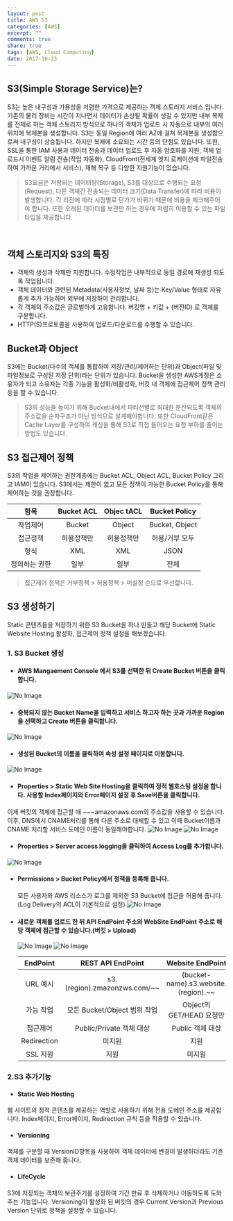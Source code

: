 ```yaml
---
layout: post
title: AWS S3
categories: [AWS]
excerpt: ""
comments: true
share: true
tags: [AWS, Cloud Computing]
date: 2017-10-23
---
```


## S3(Simple Storage Service)는?

S3는 높은 내구성과 가용성을 저렴한 가격으로 제공하는 객체 스토리지 서비스 입니다. 기존의 물리 장비는 시간이 지나면서 데이터가 손상될 확률이 생길 수 있지만 내부 복제를 전제로 하는 객체 스토리지 방식으로 하나의 객체가 업로드 시 자동으로 내부의 여러 위치에 복제본을 생성합니다. S3는 동일 Region에 여러 AZ에 걸쳐 복제본을 생성함으로써 내구성이 상승됩니다. 하지만 복제에 소요되는 시간 등의 단점도 있습니다.
또한, SSL을 통한 IAM 사용과 데이터 전송과 데이터 업로드 후 자동 암호화를 지원, 객체 업로드시 이벤트 알림 전송(작업 자동화), CloudFront(전세계 엣지 로케이션에 파일전송하여 가까운 거리에서 서비스), 재해 복구 등 다양한 지원기능이 있습니다.
> S3요금은 저장되는 데이터량(Storage), S3를 대상으로 수행되는 요청(Request), 다른 객체간 전송되는 데이터 크기(Data Transfer)에 따라 비용이 발생합니다. 각 리전에 따라 시점별로 단가가 바뀌기 때문에 비용을 체크해주어야 합니다.
또한 오래된 데이터를 보관만 하는 경우에 저렴히 이용할 수 있는 파일 타입을 제공합니다.
<br>

## 객체 스토리지와 S3의 특징

- 객체의 생성과 삭제만 지원합니다. 수정작업은 내부적으로 동일 경로에 재생성 되도록 작업됩니다.
- 객체 데이터와 관련된 Metadata(사용자정보, 날짜 등)는 Key/Value 형태로 자유롭게 추가 가능하며 외부에 저장하여 관리합니다.
- 각 객체의 주소값은 글로벌하게 고유합니다. 버킷명 + 키값 + (버전ID) 로 객체를 구분합니다.
- HTTP(S)프로토콜을 사용하여 업로드/다운로드를 수행할 수 있습니다.

## Bucket과 Object

S3에는 Bucket(다수의 객체를 통합하여 저장/관리/제어하는 단위)과 Object(파일 및 파일정보로 구성된 저장 단위)라는 단위가 있습니다. Bucket을 생성한 AWS계정은 소유자가 되고 소유자는 각종 기능을 활성화/비활성화, 버킷 내 객체에 접근제어 정책 관리 등을 할 수 있습니다.
> S3의 성능을 높이기 위해 Bucket내에서 파티션별로 최대한 분산되도록 객체의 주소값을 순차구조가 아닌 방식으로 설계해야합니다. 또한 CloudFront같은 Cache Layer를 구성하여 캐싱을 통해 S3로 직접 들어오는 요청 부하를 줄이는 방법도 있습니다.


## S3 접근제어 정책
S3의 작업을 제어하는 권한계층에는 Bucket ACL, Object ACL, Bucket Policy 그리고 IAM이 있습니다. S3에서는 제한이 없고 모든 정책이 가능한 Bucket Policy를 통해 제어하는 것을 권장합니다.

|      항목     | Bucket ACL | Objec tACL |  Bucket Policy |
|:-------------:|:----------:|:----------:|:--------------:|
|    작업제어   |   Bucket   |   Object   | Bucket, Object |
|    접근정책   | 허용정책만 | 허용정책만 | 허용/거부 모두 |
|      형식     |     XML    |     XML    |      JSON      |
| 정의하는 권한 |    일부    |    일부    |      전체      |

> 접근제어 정책은 거부정책 > 허용정책 > 미설정 순으로 우선합니다.


## S3 생성하기

Static 콘텐츠들을 저장하기 위한 S3 Bucket을 하나 만들고 해당 Bucket에 Static Website Hosting 활성화, 접근제어 정책 설정을 해보겠습니다.
<br>

### 1. S3 Bucket 생성

- #### AWS Mangaement Console 에서 S3를 선택한 뒤 Create Bucket 버튼을 클릭합니다.
![No Image](/assets/20171026/s3-1.PNG)

- #### 중복되지 않는 Bucket Name을 입력하고 서비스 하고자 하는 곳과 가까운 Region을 선택하고 Create 버튼을 클릭합니다.
![No Image](/assets/20171026/s3-2.PNG)

- #### 생성된 Bucket의 이름을 클릭하여 속성 설정 페이지로 이동합니다.
![No Image](/assets/20171026/s3-3.PNG)

- #### Properties > Static Web Site Hosting을 클릭하여 정적 웹호스팅 설정을 합니다. 사용할 Index페이지와 Error페이지 설정 후 Save버튼을 클릭합니다.
이제 버킷의 객체에 접근할 때 ~~~amazonaws.com의 주소값을 사용할 수 있습니다.
이후, DNS에서 CNAME처리를 통해 다른 주소로 대체할 수 있고 이때 Bucket이름과 CNAME 처리할 서비스 도메인 이름이 동일해야합니다.
![No Image](/assets/20171026/s3-4.PNG)
![No Image](/assets/20171026/s3-5.PNG)

- #### Properties > Server access logging을 클릭하여 Access Log를 추가합니다.
![No Image](/assets/20171026/s3-7.PNG)

- #### Permissions > Bucket Policy에서 정책을 등록해 줍니다.
  모든 사용자와 AWS 리소스가 로그를 제외한 S3 Bucket에 접근을 허용해 줍니다.
  (Log Delivery의 ACL이 기본적으로 설정)
  ![No Image](/assets/20171026/s3-6.PNG)

- #### 새로운 객체를 업로드 한 뒤 API EndPoint 주소와 WebSite EndPoint 주소로 해당 객체에 접근할 수 있습니다.(버킷 > Upload)
  ![No Image](/assets/20171026/s3-8.PNG)
  ![No Image](/assets/20171026/s3-9.PNG)

  |   EndPoint  |       REST API EndPoint      |           Website EndPoint           |
  |:-----------:|:----------------------------:|:------------------------------------:|
  |   URL 예시  | s3.(region).zmazonzws.com/~~ | (bucket-name).s3.website.(region).~~ |
  |  가능 작업  | 모든 Bucket/Object 범위 작업 |       Object의 GET/HEAD 요청만       |
  |   접근제어  |   Public/Private 객체 대상   |            Public 객체 대상          |
  | Redirection |            미지원            |                 지원                 |
  |   SSL 지원  |             지원             |                미지원                |


### 2.S3 추가기능

- #### Static Web Hosting
웹 사이트의 정적 콘텐츠를 제공하는 역할로 사용하기 위해 전용 도메인 주소를 제공합니다. Index페이지, Error페이지,  Redirection 규칙 등을 적용할 수 있습니다.

- #### Versioning
객체를 구분할 때 VersionID항목을 사용하여 객체 데이터에 변경이 발생하더라도 기존 객체 데이터를 보존해 줍니다.

- #### LifeCycle
S3에 저장되는 객체의 보관주기를 설정하여 기간 만료 후 삭제하거나 이동하도록 도와주는 기능입니다. Versioning이 활성화 된 버킷의 경우 Current Version과 Previous Version 단위로 정책을 설정할 수 있습니다.
